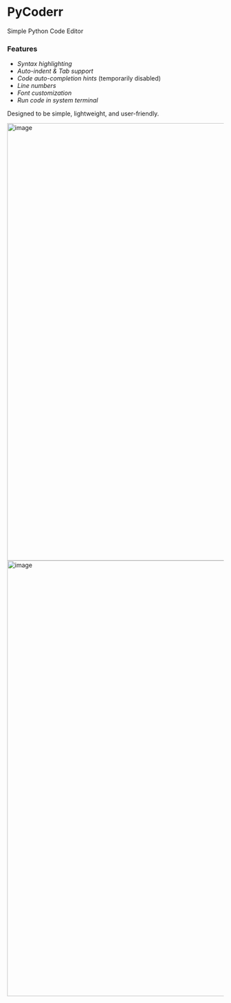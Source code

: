 # PyCoderr
Simple Python Code Editor

### Features
- *Syntax highlighting*
- *Auto-indent & Tab support*
- *Code auto-completion hints* (temporarily disabled)
- *Line numbers*
- *Font customization*
- *Run code in system terminal*
  
Designed to be simple, lightweight, and user-friendly.

<img width="1918" height="1018" alt="image" src="https://github.com/user-attachments/assets/a895e8c7-acb4-4a0c-91c1-6ecd9a1891f7" />
<img width="1919" height="1014" alt="image" src="https://github.com/user-attachments/assets/5b7aadb1-bb43-422e-8b10-6163335db1bd" />

